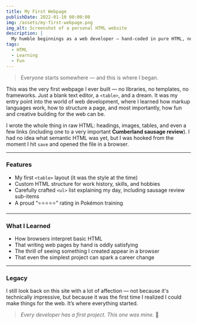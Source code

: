 ```yaml
---
title: My First Webpage
publishDate: 2022-01-10 00:00:00
img: /assets/my-first-webpage.png
img_alt: Screenshot of a personal HTML website
description: |
  My humble beginnings as a web developer — hand-coded in pure HTML, no frameworks, just curiosity and a Cumberland sausage.
tags:
  - HTML
  - Learning
  - Fun
---
```


> Everyone starts somewhere — and this is where I began.

This was the very first webpage I ever built — no libraries, no templates, no frameworks. Just a blank text editor, a `<table>`, and a dream. It was my entry point into the world of web development, where I learned how markup languages work, how to structure a page, and most importantly, how fun and creative building for the web can be.

I wrote the whole thing in raw HTML: headings, images, tables, and even a few links (including one to a very important **Cumberland sausage review**). I had no idea what semantic HTML was yet, but I was hooked from the moment I hit `save` and opened the file in a browser.

---

### Features

- My first `<table>` layout (it was the style at the time)
- Custom HTML structure for work history, skills, and hobbies
- Carefully crafted `<ul>` list explaining my day, including sausage review sub-items
- A proud “⭐⭐⭐⭐⭐” rating in Pokémon training

---

### What I Learned

- How browsers interpret basic HTML
- That writing web pages by hand is oddly satisfying
- The thrill of seeing something I created appear in a browser
- That even the simplest project can spark a career change

---

### Legacy

I still look back on this site with a lot of affection — not because it's technically impressive, but because it was the first time I realized I could make things for the web. It’s where everything started.

> *Every developer has a first project. This one was mine.* 🎉
